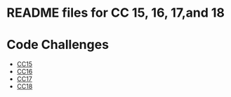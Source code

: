 # README files for CC 15, 16, 17,and 18

# Code Challenges

- [CC15](./README15.md)
- [CC16](./README16.md)
- [CC17](./README17.md)
- [CC18](./README18.md)
